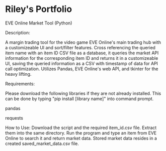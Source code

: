 # Riley's Portfolio
EVE Online Market Tool (Python)


Description:


A margin trading tool for the video game EVE Online's main trading hub with a customizeable UI and sort/filter features. Cross referencing the queried item name with an item ID CSV file as a database, it queries the market API information for the corresponding item ID and returns it in a customizeable UI, saving the queried information as a CSV with timestamp of data for API call optimization. Utilizes Pandas, EVE Online's web API, and tkinter for the heavy lifting.


Requirements:


Please download the following libraries if they are not already installed. This can be done by typing "pip install [library name]" into command prompt.

pandas

requests


How to Use:
Download the script and the required item_id.csv file. Extract them into the same directory. Run the program and type an item from EVE Online to search it and return market data. Stored market data resides in a created saved_market_data.csv file.


